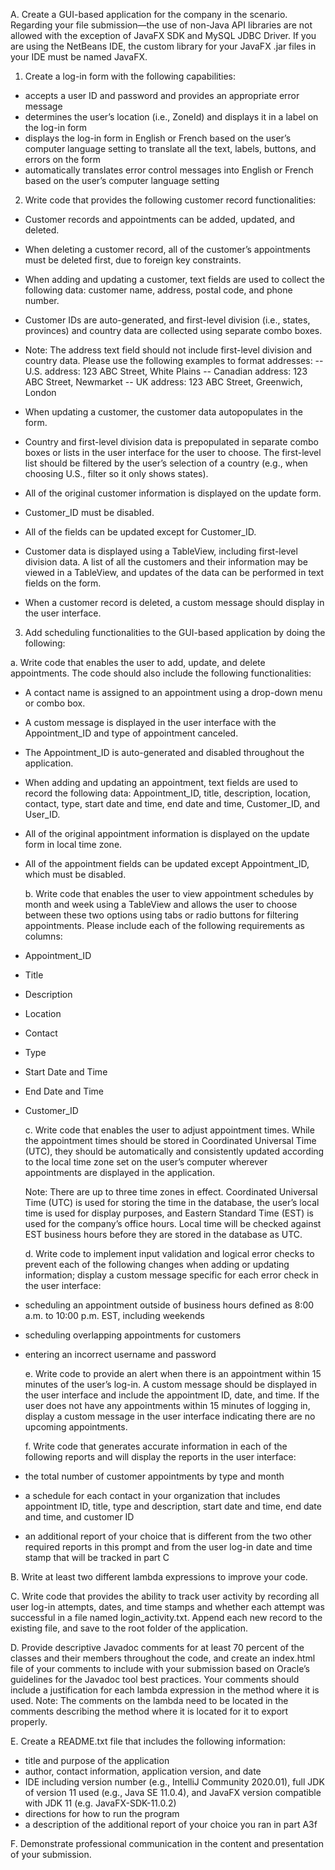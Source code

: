 A. Create a GUI-based application for the company in the scenario. Regarding your file submission—the use of non-Java API libraries are not allowed with the exception of JavaFX SDK and MySQL JDBC Driver. If you are using the NetBeans IDE, the custom library for your JavaFX .jar files in your IDE must be named JavaFX.
1. Create a log-in form with the following capabilities:
  - accepts a user ID and password and provides an appropriate error message
  - determines the user’s location (i.e., ZoneId) and displays it in a label on the log-in form
  - displays the log-in form in English or French based on the user’s computer language setting to translate all the text, labels, buttons, and errors on the form
  - automatically translates error control messages into English or French based on the user’s computer language setting
 
2. Write code that provides the following customer record functionalities:
  - Customer records and appointments can be added, updated, and deleted.
  - When deleting a customer record, all of the customer’s appointments must be deleted first, due to foreign key constraints.
  - When adding and updating a customer, text fields are used to collect the following data: customer name, address, postal code, and phone number.
  - Customer IDs are auto-generated, and first-level division (i.e., states, provinces) and country data are collected using separate combo boxes.
 
  - Note: The address text field should not include first-level division and country data. Please use the following examples to format addresses:
-- U.S. address: 123 ABC Street, White Plains
-- Canadian address: 123 ABC Street, Newmarket
-- UK address: 123 ABC Street, Greenwich, London
 
  - When updating a customer, the customer data autopopulates in the form.
  - Country and first-level division data is prepopulated in separate combo boxes or lists in the user interface for the user to choose. The first-level list should be filtered by the user’s selection of a country (e.g., when choosing U.S., filter so it only shows states).
  - All of the original customer information is displayed on the update form.
  - Customer_ID must be disabled.
  - All of the fields can be updated except for Customer_ID.
  - Customer data is displayed using a TableView, including first-level division data. A list of all the customers and their information may be viewed in a TableView, and updates of the data can be performed in text fields on the form.
  - When a customer record is deleted, a custom message should display in the user interface.
 
3. Add scheduling functionalities to the GUI-based application by doing the following:

  a. Write code that enables the user to add, update, and delete appointments. The code should also include the following functionalities:
- A contact name is assigned to an appointment using a drop-down menu or combo box.
- A custom message is displayed in the user interface with the Appointment_ID and type of appointment canceled.
- The Appointment_ID is auto-generated and disabled throughout the application.
- When adding and updating an appointment, text fields are used to record the following data: Appointment_ID, title, description, location, contact, type, start date and time, end date and time, Customer_ID, and User_ID.
- All of the original appointment information is displayed on the update form in local time zone.
- All of the appointment fields can be updated except Appointment_ID, which must be disabled.

  b. Write code that enables the user to view appointment schedules by month and week using a TableView and allows the user to choose between these two options using tabs or radio buttons for filtering appointments. Please include each of the following requirements as columns:
- Appointment_ID
- Title
- Description
- Location
- Contact
- Type
- Start Date and Time
- End Date and Time
- Customer_ID
 
  c. Write code that enables the user to adjust appointment times. While the appointment times should be stored in Coordinated Universal Time (UTC), they should be automatically and consistently updated according to the local time zone set on the user’s computer wherever appointments are displayed in the application.
 
  Note: There are up to three time zones in effect. Coordinated Universal Time (UTC) is used for storing the time in the database, the user’s local time is used for display purposes, and Eastern Standard Time (EST) is used for the company’s office hours. Local time will be checked against EST business hours before they are stored in the database as UTC.
 
  d. Write code to implement input validation and logical error checks to prevent each of the following changes when adding or updating information; display a custom message specific for each error check in the user interface:
- scheduling an appointment outside of business hours defined as 8:00 a.m. to 10:00 p.m. EST, including weekends
- scheduling overlapping appointments for customers
- entering an incorrect username and password
 
  e. Write code to provide an alert when there is an appointment within 15 minutes of the user’s log-in. A custom message should be displayed in the user interface and include the appointment ID, date, and time. If the user does not have any appointments within 15 minutes of logging in, display a custom message in the user interface indicating there are no upcoming appointments.

  f. Write code that generates accurate information in each of the following reports and will display the reports in the user interface: 
- the total number of customer appointments by type and month
- a schedule for each contact in your organization that includes appointment ID, title, type and description, start date and time, end date and time, and customer ID
- an additional report of your choice that is different from the two other required reports in this prompt and from the user log-in date and time stamp that will be tracked in part C
 
B. Write at least two different lambda expressions to improve your code.
 
C. Write code that provides the ability to track user activity by recording all user log-in attempts, dates, and time stamps and whether each attempt was successful in a file named login_activity.txt. Append each new record to the existing file, and save to the root folder of the application.
 
D. Provide descriptive Javadoc comments for at least 70 percent of the classes and their members throughout the code, and create an index.html file of your comments to include with your submission based on Oracle’s guidelines for the Javadoc tool best practices. Your comments should include a justification for each lambda expression in the method where it is used.
Note: The comments on the lambda need to be located in the comments describing the method where it is located for it to export properly.
 
E. Create a README.txt file that includes the following information:
- title and purpose of the application
- author, contact information, application version, and date
- IDE including version number (e.g., IntelliJ Community 2020.01), full JDK of version 11 used (e.g., Java SE 11.0.4), and JavaFX version compatible with JDK 11 (e.g. JavaFX-SDK-11.0.2)
- directions for how to run the program
- a description of the additional report of your choice you ran in part A3f
 
F. Demonstrate professional communication in the content and presentation of your submission.

